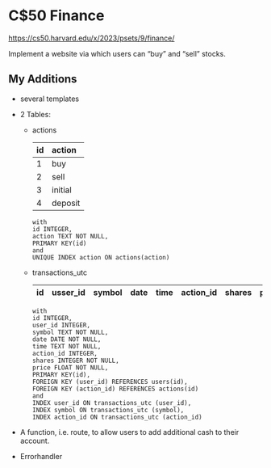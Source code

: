 # C$50 Finance

https://cs50.harvard.edu/x/2023/psets/9/finance/

Implement a website via which users can “buy” and “sell” stocks.

## My Additions

- several templates

- 2 Tables: 

    - actions
        
        | id | action |
        | :- | :- |
        | 1  | buy    |
        | 2  | sell   |
        | 3  | initial|
        | 4  | deposit|
        
        ```
        with
        id INTEGER,
        action TEXT NOT NULL,
        PRIMARY KEY(id)
        and
        UNIQUE INDEX action ON actions(action)
        ```

    - transactions_utc
        
        | id | usser_id | symbol | date | time | action_id | shares | price |
        | - | - | - | - | - | - | - | - |
        
        ```
        with
        id INTEGER, 
        user_id INTEGER, 
        symbol TEXT NOT NULL, 
        date DATE NOT NULL, 
        time TEXT NOT NULL, 
        action_id INTEGER, 
        shares INTEGER NOT NULL, 
        price FLOAT NOT NULL, 
        PRIMARY KEY(id), 
        FOREIGN KEY (user_id) REFERENCES users(id), 
        FOREIGN KEY (action_id) REFERENCES actions(id)
        and
        INDEX user_id ON transactions_utc (user_id), 
        INDEX symbol ON transactions_utc (symbol),
        INDEX action_id ON transactions_utc (action_id)
        ```

- A function, i.e. route, to allow users to add additional cash to their account.

- Errorhandler
